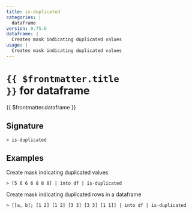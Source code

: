 ```yaml
---
title: is-duplicated
categories: |
  dataframe
version: 0.75.0
dataframe: |
  Creates mask indicating duplicated values
usage: |
  Creates mask indicating duplicated values
---
```


# <code>{{ $frontmatter.title }}</code> for dataframe

<div class='command-title'>{{ $frontmatter.dataframe }}</div>

## Signature

```> is-duplicated ```

## Examples

Create mask indicating duplicated values
```shell
> [5 6 6 6 8 8 8] | into df | is-duplicated
```

Create mask indicating duplicated rows in a dataframe
```shell
> [[a, b]; [1 2] [1 2] [3 3] [3 3] [1 1]] | into df | is-duplicated
```
